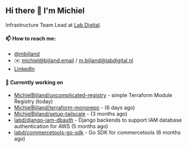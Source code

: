 ## Hi there 👋 I'm Michiel

Infrastructure Team Lead at [Lab Digital](https://www.labdigital.nl).

#### 📫 How to reach me:

- [@mbijland](https://twitter.com/mbijland)
- ✉️ michiel@bijland.email / m.bijland@labdigital.nl
- [LinkedIn](https://www.linkedin.com/in/michielbijland/)

#### 👷 Currently working on


- [MichielBijland/uncomplicated-registry](https://github.com/MichielBijland/uncomplicated-registry) - simple Terraform Module Registry  (today)
- [MichielBijland/terraform-monorepo](https://github.com/MichielBijland/terraform-monorepo) -  (6 days ago)
- [MichielBijland/setup-tailscale](https://github.com/MichielBijland/setup-tailscale) -  (3 months ago)
- [labd/django-iam-dbauth](https://github.com/labd/django-iam-dbauth) - Django backends to support IAM database authentication for AWS (5 months ago)
- [labd/commercetools-go-sdk](https://github.com/labd/commercetools-go-sdk) - Go SDK for commercetools (6 months ago)
